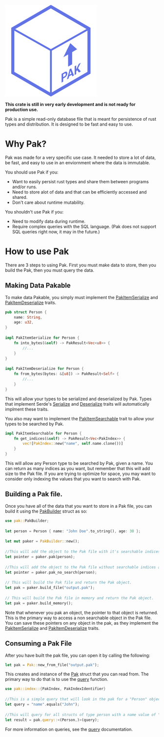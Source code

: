 ![alt text](https://raw.githubusercontent.com/MrVintage710/pak/refs/heads/main/docs/icon.png)

**This crate is still in very early development and is not ready for production use.**

Pak is a simple read-only database file that is meant for persistence of rust types and distribution. It is designed to be fast and easy to use.

# Why Pak?

Pak was made for a very specific use case. It needed to store a lot of data, be fast, and easy to use in an enviornment where the data is immutable.

You should use Pak if you:
- Want to easily persist rust types and share them between programs and/or runs.
- Need to store alot of data and that can be efficiently accessed and shared.
- Don't care about runtime mutability.

You shouldn't use Pak if you:
- Need to modify data during runtime.
- Require complex queries with the SQL language. (Pak does not support SQL queries right now, it may in the future.)

# How to use Pak

There are 3 steps to using Pak. First you must make data to store, then you build the Pak, then you must query the data.

## Making Data Pakable

To make data Pakable, you simply must implement the [PakItemSerialize](crate::PakItemSerialize) and [PakItemDeserialize](crate::PakItemDeserialize) traits.

```rust
pub struct Person {
    name: String,
    age: u32,
}

impl PakItemSerialize for Person {
    fn into_bytes(&self) -> PakResult<Vec<u8>> {
        //...
    }
}

impl PakItemDeserialize for Person {
    fn from_bytes(bytes: &[u8]) -> PakResult<Self> {
        //...
    }
}
```

This will allow your types to be serialized and deserialized by Pak. Types that implement Serde's [Serialize](serde::Serialize) and [Deserialize](serde::Deserialize) traits will automatically implment these traits.

You also may want to implement the [PakItemSearchable](crate::PakItemSearchable) trait to allow your types to be searched by Pak.

```rust
impl PakItemSearchable for Person {
    fn get_indices(&self) -> PakResult<Vec<PakIndex>> {
        vec![PakIndex::new("name", self.name.clone())]
    }
}
```

This will allow any Person type to be searched by Pak, given a name. You can return as many indices as you want, but remember that this will add size to the Pak file. If you are trying to optimize for space, you may want to consider only indexing the values that you want to search with Pak.

## Building a Pak file.

Once you have all of the data that you want to store in a Pak file, you can build it using the [PakBuilder](crate::PakBuilder) struct as so:
```rust
use pak::PakBuilder;

let person = Person { name: "John Doe".to_string(), age: 30 };

let mut paker = PakBuilder::new();

//This will add the object to the Pak file with it's searchable indices and return the pointer to the object.
let pointer = paker.pak(person);

//This will add the object to the Pak file without searchable indices and return the pointer to the object.
let pointer = paker.pak_no_search(person);

// This will build the Pak file and return the Pak object.
let pak = paker.build_file("output.pak");

// This will build the Pak file in memory and return the Pak object.
let pak = paker.build_memory(); 
```

Note that whenever you pak an object, the pointer to that object is returned. This is the primary way to access a non searchable object in the Pak file. You can save these pointers on any object in the pak, as they implement the [PakItemSerialize](crate::PakItemSerialize) and [PakItemDeserialize](crate::PakItemDeserialize) traits.

## Consuming a Pak File

After you have built the pak file, you can open it by calling the following:

```rust
let pak = Pak::new_from_file("output.pak");
```
This creates and instance of the [Pak](crate::Pak) struct that you can read from. The primary way to do that is to use the [query](crate::Pak::query) function.
```rust
use pak::index::{PakIndex, PakIndexIdentifier}

//This is a simple query that will look in the pak for a "Person" object with a name value of "John".
let query = "name".equals("John");

//This will query for all structs of type person with a name value of "John"
let result = pak.query::<(Person,)>(query);
```

For more information on queries, see the [query](crate::query) documentation.
